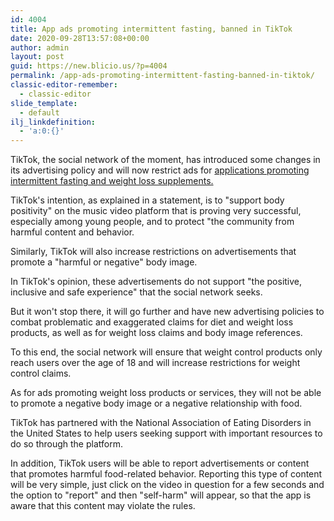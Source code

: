 ```yaml
---
id: 4004
title: App ads promoting intermittent fasting, banned in TikTok
date: 2020-09-28T13:57:08+00:00
author: admin
layout: post
guid: https://new.blicio.us/?p=4004
permalink: /app-ads-promoting-intermittent-fasting-banned-in-tiktok/
classic-editor-remember:
  - classic-editor
slide_template:
  - default
ilj_linkdefinition:
  - 'a:0:{}'
---
```

TikTok, the social network of the moment, has introduced some changes in its advertising policy and will now restrict ads for [applications promoting intermittent fasting and weight loss supplements.](https://newsroom.tiktok.com/en-us/coming-together-to-support-body-positivity-on-tiktok)

TikTok's intention, as explained in a statement, is to "support body positivity" on the music video platform that is proving very successful, especially among young people, and to protect "the community from harmful content and behavior. 

Similarly, TikTok will also increase restrictions on advertisements that promote a "harmful or negative" body image.

In TikTok's opinion, these advertisements do not support "the positive, inclusive and safe experience" that the social network seeks.

But it won't stop there, it will go further and have new advertising policies to combat problematic and exaggerated claims for diet and weight loss products, as well as for weight loss claims and body image references.

To this end, the social network will ensure that weight control products only reach users over the age of 18 and will increase restrictions for weight control claims.

As for ads promoting weight loss products or services, they will not be able to promote a negative body image or a negative relationship with food.

TikTok has partnered with the National Association of Eating Disorders in the United States to help users seeking support with important resources to do so through the platform.

In addition, TikTok users will be able to report advertisements or content that promotes harmful food-related behavior. Reporting this type of content will be very simple, just click on the video in question for a few seconds and the option to "report" and then "self-harm" will appear, so that the app is aware that this content may violate the rules.